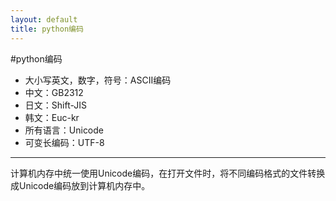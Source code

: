 ```yaml
---
layout: default
title: python编码
---
```

#python编码
* 大小写英文，数字，符号：ASCII编码
* 中文：GB2312
* 日文：Shift-JIS
* 韩文：Euc-kr
* 所有语言：Unicode
* 可变长编码：UTF-8
****
计算机内存中统一使用Unicode编码，在打开文件时，将不同编码格式的文件转换成Unicode编码放到计算机内存中。
